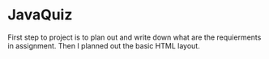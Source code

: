 # JavaQuiz

First step to project is to plan out and write down what are the requierments in assignment.
Then I planned out the basic HTML layout.
